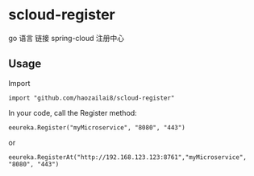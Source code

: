 # scloud-register
go 语言 链接 spring-cloud 注册中心 


## Usage

Import

    import "github.com/haozailai8/scloud-register"
    
In your code, call the Register method:

    eeureka.Register("myMicroservice", "8080", "443")
    
or
    
    eeureka.RegisterAt("http://192.168.123.123:8761","myMicroservice", "8080", "443")
